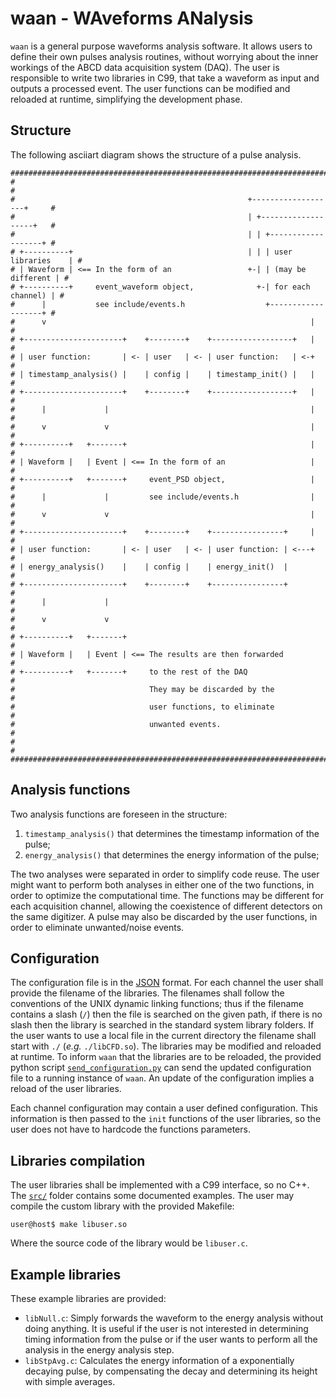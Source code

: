 # waan - WAveforms ANalysis

`waan` is a general purpose waveforms analysis software.
It allows users to define their own pulses analysis routines, without worrying about the inner workings of the ABCD data acquisition system (DAQ).
The user is responsible to write two libraries in C99, that take a waveform as input and outputs a processed event.
The user functions can be modified and reloaded at runtime, simplifying the development phase.

## Structure
The following asciiart diagram shows the structure of a pulse analysis.
```
################################################################################
#                                                                              #
#                                                    +-------------------+     #
#                                                    | +-------------------+   #
#                                                    | | +-------------------+ #
# +----------+                                       | | | user libraries    | #
# | Waveform | <== In the form of an                 +-| | (may be different | #
# +----------+     event_waveform object,              +-| for each channel) | #
#      |           see include/events.h                  +-------------------+ #
#      v                                                           |           #
# +----------------------+    +--------+    +------------------+   |           #
# | user function:       | <- | user   | <- | user function:   | <-+           #
# | timestamp_analysis() |    | config |    | timestamp_init() |   |           #
# +----------------------+    +--------+    +------------------+   |           #
#      |             |                                             |           #
#      v             v                                             |           #
# +----------+   +-------+                                         |           #
# | Waveform |   | Event | <== In the form of an                   |           #
# +----------+   +-------+     event_PSD object,                   |           #
#      |             |         see include/events.h                |           #
#      v             v                                             |           #
# +----------------------+    +--------+    +----------------+     |           #
# | user function:       | <- | user   | <- | user function: | <---+           #
# | energy_analysis()    |    | config |    | energy_init()  |                 #
# +----------------------+    +--------+    +----------------+                 #
#      |             |                                                         #
#      v             v                                                         #
# +----------+   +-------+                                                     #
# | Waveform |   | Event | <== The results are then forwarded                  #
# +----------+   +-------+     to the rest of the DAQ                          #
#                              They may be discarded by the                    #
#                              user functions, to eliminate                    #
#                              unwanted events.                                #
#                                                                              #
################################################################################
```

## Analysis functions
Two analysis functions are foreseen in the structure:

1. `timestamp_analysis()` that determines the timestamp information of the pulse;
2. `energy_analysis()` that determines the energy information of the pulse;

The two analyses were separated in order to simplify code reuse.
The user might want to perform both analyses in either one of the two functions, in order to optimize the computational time.
The functions may be different for each acquisition channel, allowing the coexistence of different detectors on the same digitizer.
A pulse may also be discarded by the user functions, in order to eliminate unwanted/noise events.

## Configuration
The configuration file is in the [JSON](http://www.json.org/) format.
For each channel the user shall provide the filename of the libraries.
The filenames shall follow the conventions of the UNIX dynamic linking functions; thus if the filename contains a slash (`/`) then the file is searched on the given path, if there is no slash then the library is searched in the standard system library folders.
If the user wants to use a local file in the current directory the filename shall start with `./` (_e.g._ `./libCFD.so`).
The libraries may be modified and reloaded at runtime.
To inform `waan` that the libraries are to be reloaded, the provided python script [`send_configuration.py`](./send_configuration.py) can send the updated configuration file to a running instance of `waan`.
An update of the configuration implies a reload of the user libraries.

Each channel configuration may contain a user defined configuration.
This information is then passed to the `init` functions of the user libraries, so the user does not have to hardcode the functions parameters.

## Libraries compilation
The user libraries shall be implemented with a C99 interface, so no C++.
The [`src/`](./src/) folder contains some documented examples.
The user may compile the custom library with the provided Makefile:
```
user@host$ make libuser.so
```
Where the source code of the library would be `libuser.c`.

## Example libraries
These example libraries are provided:

- `libNull.c`: Simply forwards the waveform to the energy analysis without doing anything. It is useful if the user is not interested in determining timing information from the pulse or if the user wants to perform all the analysis in the energy analysis step.
- `libStpAvg.c`: Calculates the energy information of a exponentially decaying pulse, by compensating the decay and determining its height with simple averages.
